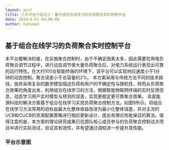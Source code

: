 ```yaml
---
layout: post
title: 三大平台介绍之三：基于组合在线学习的负荷聚合实时控制平台
date: 2019-6-01 04:00:00
author: hanuman
---
```


## 基于组合在线学习的负荷聚合实时控制平台
本平台要解决的是，在实施聚合控制时，由于不确定因素太多，因此需要在用电负荷聚合调节过程中，进行动态调节使大量负荷聚合后，对电力系统运行表现出可靠的运行特性。在大约100台智能终端的环境下，该平台可以实现响应速度小于1分钟的动态控制，聚合误差小于总容量的2%。
本方案采用与传统方法不同的技术路线，放弃采用复杂的数学模型描述负荷和用户的不确定性与随机性，转而从负荷聚合效果的角度出发，利用组合在线学习的方法，根据智能物联网终端的实时反馈信息，动态学习用户实时模型与预测的误差，实现更稳定更可靠聚合效果。
奕星能源科技的解决方案基于组合在线学习实现负荷聚合控制方法，如图9所示。将组合在线学习方法常用的目标由最大化整体收益改进为最小化整体误差，并对主流的UCB和CUCB的资源配置策略进行相应更新设计，提出有理论性能保证的算法。值得注意的是，本方案的理论研究成果已在团队核心成员参与的负荷聚合控制试点项目中进行实际测试，验证其有效性，并有望通过调校进一步提升其性能。


### 平台示意图
<amp-img src="{{ site.baseurl }}assets/images/plat3.jpg" width="300" height="450" layout="responsive" alt="" class="mb3"></amp-img>
